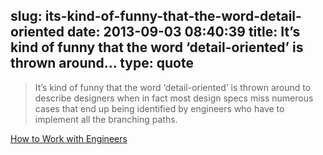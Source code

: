 slug: its-kind-of-funny-that-the-word-detail-oriented
date: 2013-09-03 08:40:39
title: It’s kind of funny that the word ‘detail-oriented’ is thrown around...
type: quote
---

> It’s kind of funny that the word ‘detail-oriented’ is thrown around to describe designers when in fact most design specs miss numerous cases that end up being identified by engineers who have to implement all the branching paths.

[How to Work with Engineers](https://medium.com/the-year-of-the-looking-glass/a3163ff1eced)
